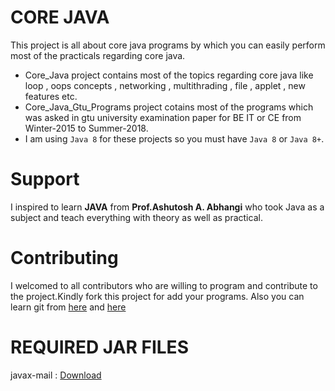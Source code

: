 # CORE JAVA
This project is all about core java programs by which you can easily perform most of the practicals regarding core java. 
- Core_Java project contains most of the topics regarding core java like loop , oops concepts , networking , multithrading , file , applet , new features etc.
- Core_Java_Gtu_Programs project cotains most of the programs which was asked in gtu university examination paper for BE IT or CE from Winter-2015 to Summer-2018.
- I am using `Java 8` for these projects so you must have `Java 8` or `Java 8+`.

# Support
I inspired to learn **JAVA** from **Prof.Ashutosh A. Abhangi** who took Java as a subject and teach everything with theory as well as
practical.

# Contributing
I welcomed to all contributors who are willing to program and contribute to the project.Kindly fork this project for add your programs.
Also you can learn git from [here](https://www.youtube.com/watch?v=OdbBmvfThJY&list=PLsyeobzWxl7q2eaUkorLZExfd7qko9sZC&index=1) and [here](https://guides.github.com/activities/hello-world/)

# REQUIRED JAR FILES
javax-mail : [Download](https://mvnrepository.com/artifact/javax.mail/mail/1.4.7)